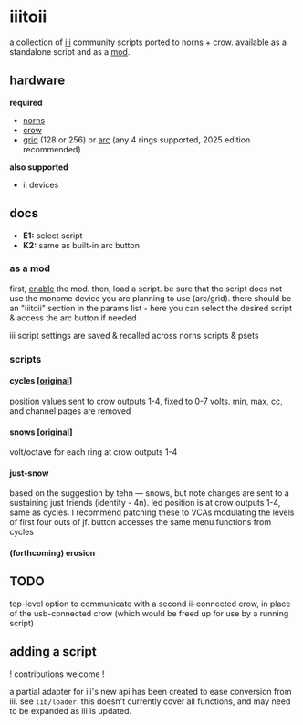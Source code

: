 # iiitoii

 a collection of [iii](https://monome.org/docs/iii/) community scripts ported to norns + crow. available as a standalone script and as a [mod](https://monome.org/docs/norns/mods/).

 ## hardware

**required**

- [norns](https://github.com/p3r7/awesome-monome-norns)
- [crow](https://monome.org/docs/crow/)
- [grid](https://monome.org/docs/grid/) (128 or 256) or [arc](https://monome.org/docs/arc) (any 4 rings supported, 2025 edition recommended)

**also supported**

- ii devices

 ## docs
 - **E1:** select script
 - **K2:** same as built-in arc button

### as a mod

first, [enable](https://monome.org/docs/norns/mods/#enabling--disabling-a-mod) the mod. then, load a script. be sure that the script does not use the monome device you are planning to use (arc/grid). there should be an "iiitoii" section in the params list - here you can select the desired script & access the arc button if needed

iii script settings are saved & recalled across norns scripts & psets

### scripts

#### cycles [[original](https://monome.org/docs/iii/library/cycles)]

position values sent to crow outputs 1-4, fixed to 0-7 volts. min, max, cc, and channel pages are removed

#### snows [[original](https://monome.org/docs/iii/library/snows)]

volt/octave for each ring at crow outputs 1-4

#### just-snow

based on the suggestion by tehn — snows, but note changes are sent to a sustaining just friends (identity - 4n). led position is at crow outputs 1-4, same as cycles. I recommend patching these to VCAs modulating the levels of first four outs of jf. button accesses the same menu functions from cycles

#### (forthcoming) erosion

## TODO

top-level option to communicate with a second ii-connected crow, in place of the usb-connected crow (which would be freed up for use by a running script)

## adding a script

! contributions welcome !

a partial adapter for iii's new api has been created to ease conversion from iii. see `lib/loader`. this doesn't currently cover all functions, and may need to be expanded as iii is updated. 

